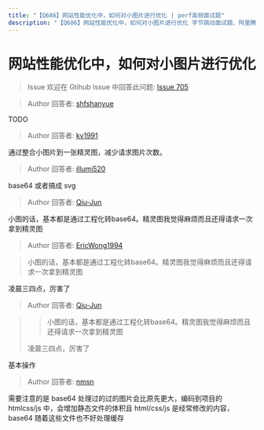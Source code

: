 ```yaml
---
title: "【Q686】网站性能优化中，如何对小图片进行优化 | perf高频面试题"
description: "【Q686】网站性能优化中，如何对小图片进行优化 字节跳动面试题、阿里腾讯面试题、美团小米面试题。"
---
```


# 网站性能优化中，如何对小图片进行优化

> Issue
> 欢迎在 Gtihub Issue 中回答此问题: [Issue 705](https://github.com/shfshanyue/Daily-Question/issues/705)

> Author
> 回答者: [shfshanyue](https://github.com/shfshanyue)

TODO

> Author
> 回答者: [kv1991](https://github.com/kv1991)

通过整合小图片到一张精灵图，减少请求图片次数。

> Author
> 回答者: [illumi520](https://github.com/illumi520)

base64 或者搞成 svg

> Author
> 回答者: [Qiu-Jun](https://github.com/Qiu-Jun)

小图的话，基本都是通过工程化转base64。精灵图我觉得麻烦而且还得请求一次拿到精灵图

> Author
> 回答者: [EricWong1994](https://github.com/EricWong1994)

> 小图的话，基本都是通过工程化转base64。精灵图我觉得麻烦而且还得请求一次拿到精灵图

凌晨三四点，厉害了

> Author
> 回答者: [Qiu-Jun](https://github.com/Qiu-Jun)

> > 小图的话，基本都是通过工程化转base64。精灵图我觉得麻烦而且还得请求一次拿到精灵图
>
> 凌晨三四点，厉害了

基本操作

> Author
> 回答者: [nmsn](https://github.com/nmsn)

需要注意的是 base64 处理过的过的图片会比原先更大，编码到项目的 htmlcss/js 中，会增加静态文件的体积且 html/css/js 是经常修改的内容，base64 随着这些文件也不好处理缓存
